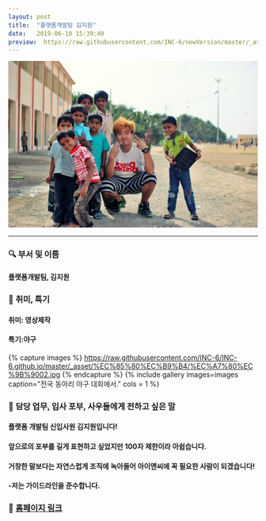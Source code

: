 ```yaml
---
layout: post
title:  "플랫폼개발팀 김지원"
date:   2019-06-10 15:39:40
preview:  https://raw.githubusercontent.com/INC-6/newVersion/master/_asset/%EB%8F%99%EA%B8%B0%EC%82%AC%EC%A7%84/191910.jpg
---
```


![Picture 1](https://raw.githubusercontent.com/INC-6/INC-6.github.io/master/_asset/%EC%85%80%EC%B9%B4/%EC%A7%80%EC%9B%90.jpg)

---

### 🔍 **부서 및 이름**

#### 플랫폼개발팀, 김지원

### 🔔 **취미, 특기**

#### 취미: 영상제작
    
#### 특기:야구

{% capture images %}
 https://raw.githubusercontent.com/INC-6/INC-6.github.io/master/_asset/%EC%85%80%EC%B9%B4/%EC%A7%80%EC%9B%9002.jpg
{% endcapture %}
{% include gallery images=images caption="전국 동아리 야구 대회에서." cols = 1 %}


### 🔔 **담당 업무, 입사 포부, 사우들에게 전하고 싶은 말**

#### 플랫폼 개발팀 신입사원 김지원입니다!

#### 앞으로의 포부를 길게 표현하고 싶었지만 100자 제한이라 아쉽습니다.

#### 거창한 말보다는 자연스럽게 조직에 녹아들어 아이앤씨에 꼭 필요한 사람이 되겠습니다!

#### -저는 가이드라인을 준수합니다.

### 🔗 [홈페이지 링크][home]

[home]: http://jiwon17ar.dothome.co.kr/
